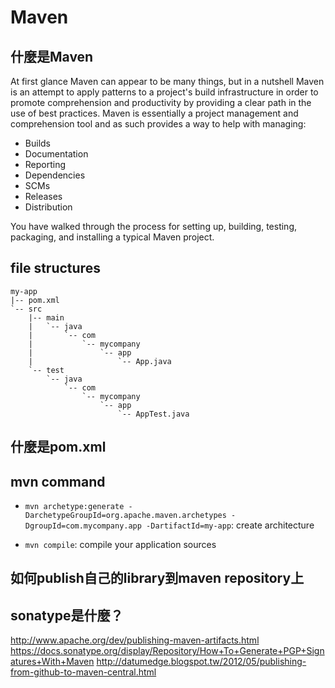 # Maven

## 什麼是Maven

At first glance Maven can appear to be many things, but in a nutshell Maven is an attempt to apply patterns to a project's build infrastructure in order to promote comprehension and productivity by providing a clear path in the use of best practices. Maven is essentially a project management and comprehension tool and as such provides a way to help with managing:

* Builds
* Documentation
* Reporting
* Dependencies
* SCMs
* Releases
* Distribution

You have walked through the process for setting up, building, testing, packaging, and installing a typical Maven project.

## file structures

```
my-app
|-- pom.xml
`-- src
    |-- main
    |   `-- java
    |       `-- com
    |           `-- mycompany
    |               `-- app
    |                   `-- App.java
    `-- test
        `-- java
            `-- com
                `-- mycompany
                    `-- app
                        `-- AppTest.java
```

## 什麼是pom.xml

## mvn command

* `mvn archetype:generate -DarchetypeGroupId=org.apache.maven.archetypes -DgroupId=com.mycompany.app -DartifactId=my-app`: create architecture

* `mvn compile`: compile your application sources

## 如何publish自己的library到maven repository上
## sonatype是什麼？

http://www.apache.org/dev/publishing-maven-artifacts.html
https://docs.sonatype.org/display/Repository/How+To+Generate+PGP+Signatures+With+Maven
http://datumedge.blogspot.tw/2012/05/publishing-from-github-to-maven-central.html